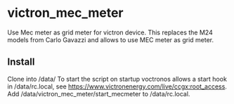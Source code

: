 # victron_mec_meter
Use Mec meter as grid meter for victron device. This replaces the M24 models from Carlo Gavazzi and allows to use MEC meter as grid meter.

## Install ##
Clone into /data/
To start the script on startup voctronos allows a start hook in /data/rc.local, see https://www.victronenergy.com/live/ccgx:root_access.
Add /data/victron_mec_meter/start_mecmeter to /data/rc.local.
